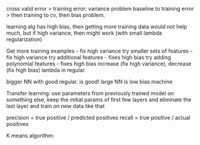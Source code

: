 cross valid error > training error: variance problem
baseline to training error > then training to cv, then bias problem.

learning alg has high bias, then getting more training data would not help much, but if high variance, then might work (with small lambda regularization)

Get more training examples - fix high variance
try smaller sets of features - fix high variance
try additional features - fixes high bias
try adding polynomial features - fixes high bias
increase (fix high variance), decrease (fix high bias) lambda in regular.

bigger NN with good regular. is good!
large NN is low bias machine

Transfer learning: use parameters from previously trained model on something else, keep the initial params of first few layers
and eliminate the last layer and train on new data like that

precision = true positive / predicted positives
recall = true positive / actual positives

K means algorithm:
